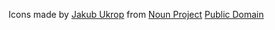 Icons made by [Jakub Ukrop](https://thenounproject.com/dill/) from [Noun Project](https://thenounproject.com/)
[Public Domain](https://creativecommons.org/publicdomain/zero/1.0/)
